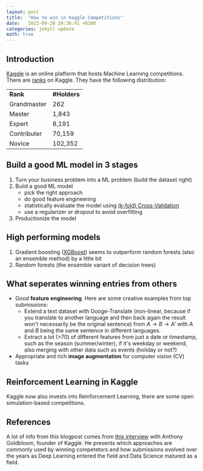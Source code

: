 ```yaml
---
layout: post
title:  "How to win in Kaggle Competitions"
date:   2022-09-20 20:36:41 +0200
categories: jekyll update
math: true
---
```


## Introduction
[Kaggle](https://www.kaggle.com/) is an online platform that hosts Machine Learning competitions.
There are [ranks](https://www.kaggle.com/rankings) on Kaggle. They have the following distribution:

<div class="table-wrap">
    <table class="prob-table">
        <tr>
            <td>             <strong> Rank     </strong> </td>
            <td colspan="3"> <strong> #Holders     </strong> </td>
        </tr>
        <tr>
            <td> Grandmaster </td>
            <td> 262 </td>
        </tr>
        <tr>
            <td> Master </td>
            <td> 1,843 </td>
        </tr>
        <tr>
            <td> Expert </td>
            <td> 8,191 </td>
        </tr>
        <tr>
            <td> Contributer </td>
            <td> 70,159 </td>
        </tr>
        <tr>
            <td> Novice </td>
            <td> 102,352 </td>
        </tr>
    </table>
</div>


## Build a good ML model in 3 stages
1. Turn your business problem into a ML problem (build the dataset right)
2. Build a good ML model 
    - pick the right approach
    - do good feature engineering
    - statistically evaluate the model using [(k-fold) Cross-Validation](https://scikit-learn.org/stable/modules/cross_validation.html)
    - use a regularizer or dropout to avoid overfitting
5. Productionize the model

## High performing models
1. Gradient boosting ([XGBoost](https://xgboost.readthedocs.io/en/stable/)) seems to outperform random forests (also an ensemble method) by a little bit
2. Random forests (the ensemble variant of decision trees)

## What seperates winning entries from others
- Good __feature engineering__. Here are some creative examples from top submissions:
    - Extend a text dataset with Googe-Translate (non-linear, because if you translate to another language and then back again the result won't necessarily be the original sentence) from $A \rightarrow B \rightarrow A'$
    with $A$ and $B$ being the same sentence in different languages.
    - Extract a lot (>70) of different features from just a date or timestamp, such as the season (summer/winter), if it's weekday or weekend, also merging with other data such as events (holiday or not?)
- Appropriate and rich __image augmentation__ for computer vision (CV) tasks

## Reinforcement Learning in Kaggle
Kaggle now also invests into Reinforcement Learning, there are some open simulation-based competitions.

## References
A lot of info from this blogpost comes from [this interview][anthony-goldbloom-how-to-win-kaggle-competitions] with Anthony Goldbloom, founder of Kaggle. He presents which approaches are commonly used by winning competetors and how submissions evolved over the years as Deep Learning entered the field and Data Science matured as a field. 

<!-- Normal Text and Highlights -->
<!-- Text with Colors -->
<!-- Math Text -->
<!-- Tables -->
<!-- Code Box -->
<!-- In-Text Citing -->
<!-- Images -->

<!-- References -->
[anthony-goldbloom-how-to-win-kaggle-competitions]: https://www.youtube.com/watch?v=0ZJQ2Vsgwf0
[aladdin-persson-top-1-percent-no-ensemble]: https://www.youtube.com/watch?v=MOnk75_8b9M
[how-to-win-kaggle-competition-master-advice]: https://www.youtube.com/watch?v=in0miFAiwZA